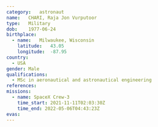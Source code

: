 ```yaml
---
category:	astronaut
name:	CHARI, Raja Jon Vurputoor
type:	Military
dob:	1977-06-24
birthplace:
  - name:	Milwaukee, Wisconsin
    latitude:	43.05
    longitude:	-87.95
country:
  - USA
gender:	Male
qualifications:
  - MSc in aeronautical and astronautical engineering
references:
missions:
  - name: SpaceX Crew-3
    time_start:	2021-11-11T02:03:30Z
    time_end: 2022-05-06T04:43:23Z
evas:
---
```


